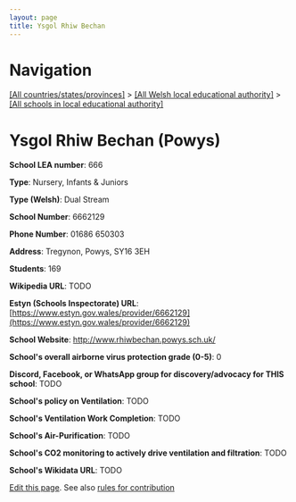 ```yaml
---
layout: page
title: Ysgol Rhiw Bechan
---
```

# Navigation

[[All countries/states/provinces]](../../..) > [[All Welsh local educational authority]](../..) > [[All schools in local educational authority]](..)

# Ysgol Rhiw Bechan (Powys)

**School LEA number**: 666

**Type**: Nursery, Infants & Juniors

**Type (Welsh)**: Dual Stream

**School Number**: 6662129

**Phone Number**: 01686 650303

**Address**: Tregynon, Powys, SY16 3EH

**Students**: 169

**Wikipedia URL**: TODO

**Estyn (Schools Inspectorate) URL**: [https://www.estyn.gov.wales/provider/6662129](https://www.estyn.gov.wales/provider/6662129)

**School Website**: http://www.rhiwbechan.powys.sch.uk/

**School's overall airborne virus protection grade (0-5)**: 0

**Discord, Facebook, or WhatsApp group for discovery/advocacy for THIS school**: TODO

**School's policy on Ventilation**: TODO

**School's Ventilation Work Completion**: TODO

**School's Air-Purification**: TODO

**School's CO2 monitoring to actively drive ventilation and filtration**: TODO

**School's Wikidata URL**: TODO




[Edit this page](https://github.com/ventilate-schools/Wales/edit/prif/./Powys/Ysgol_Rhiw_Bechan.md). See also [rules for contribution](../../../contribution-rules/)